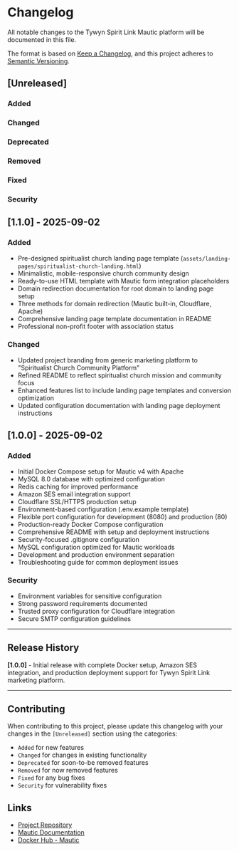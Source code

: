 # Changelog

All notable changes to the Tywyn Spirit Link Mautic platform will be documented in this file.

The format is based on [Keep a Changelog](https://keepachangelog.com/en/1.0.0/),
and this project adheres to [Semantic Versioning](https://semver.org/spec/v2.0.0.html).

## [Unreleased]

### Added
### Changed
### Deprecated
### Removed
### Fixed
### Security

## [1.1.0] - 2025-09-02

### Added
- Pre-designed spiritualist church landing page template (`assets/landing-pages/spiritualist-church-landing.html`)
- Minimalistic, mobile-responsive church community design
- Ready-to-use HTML template with Mautic form integration placeholders
- Domain redirection documentation for root domain to landing page setup
- Three methods for domain redirection (Mautic built-in, Cloudflare, Apache)
- Comprehensive landing page template documentation in README
- Professional non-profit footer with association status

### Changed
- Updated project branding from generic marketing platform to "Spiritualist Church Community Platform"
- Refined README to reflect spiritualist church mission and community focus
- Enhanced features list to include landing page templates and conversion optimization
- Updated configuration documentation with landing page deployment instructions

## [1.0.0] - 2025-09-02

### Added
- Initial Docker Compose setup for Mautic v4 with Apache
- MySQL 8.0 database with optimized configuration
- Redis caching for improved performance
- Amazon SES email integration support
- Cloudflare SSL/HTTPS production setup
- Environment-based configuration (.env.example template)
- Flexible port configuration for development (8080) and production (80)
- Production-ready Docker Compose configuration
- Comprehensive README with setup and deployment instructions
- Security-focused .gitignore configuration
- MySQL configuration optimized for Mautic workloads
- Development and production environment separation
- Troubleshooting guide for common deployment issues

### Security
- Environment variables for sensitive configuration
- Strong password requirements documented
- Trusted proxy configuration for Cloudflare integration
- Secure SMTP configuration guidelines

---

## Release History

**[1.0.0]** - Initial release with complete Docker setup, Amazon SES integration, and production deployment support for Tywyn Spirit Link marketing platform.

---

## Contributing

When contributing to this project, please update this changelog with your changes in the `[Unreleased]` section using the categories:
- `Added` for new features
- `Changed` for changes in existing functionality  
- `Deprecated` for soon-to-be removed features
- `Removed` for now removed features
- `Fixed` for any bug fixes
- `Security` for vulnerability fixes

## Links

- [Project Repository](https://github.com/edwardselby/tywynspiritlink)
- [Mautic Documentation](https://docs.mautic.org)
- [Docker Hub - Mautic](https://hub.docker.com/r/mautic/mautic)